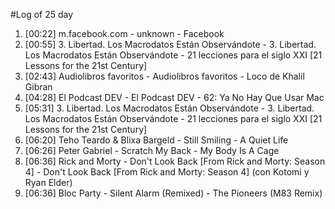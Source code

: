 #Log of 25 day

1. [00:22] m.facebook.com - unknown - Facebook
1. [00:55] 3. Libertad. Los Macrodatos Están Observándote - 3. Libertad. Los Macrodatos Están Observándote - 21 lecciones para el siglo XXI [21 Lessons for the 21st Century]
1. [02:43] Audiolibros favoritos - Audiolibros favoritos - Loco de Khalil Gibran
1. [04:28] El Podcast DEV - El Podcast DEV - 62: Ya No Hay Que Usar Mac
1. [05:31] 3. Libertad. Los Macrodatos Están Observándote - 3. Libertad. Los Macrodatos Están Observándote - 21 lecciones para el siglo XXI [21 Lessons for the 21st Century]
1. [06:20] Teho Teardo & Blixa Bargeld - Still Smiling - A Quiet Life
1. [06:26] Peter Gabriel - Scratch My Back - My Body Is A Cage
1. [06:36] Rick and Morty - Don't Look Back [From Rick and Morty: Season 4] - Don't Look Back [From Rick and Morty: Season 4] (con Kotomi y Ryan Elder)
1. [06:36] Bloc Party - Silent Alarm (Remixed) - The Pioneers (M83 Remix)
